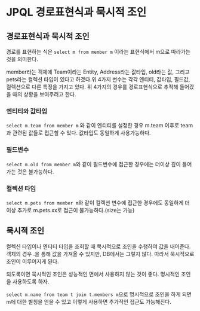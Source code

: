 # JPQL 경로표현식과 묵시적 조인
## 경로표현식과 묵시적 조인

경로를 표현하는 식은 `select m from member m` 이라는 표현식에서 m으로 따라가는 것을 의미한다.

member라는 객체에 Team이라는 Entity, Address라는 값타입, old라는 값, 그리고 pets라는 컬렉션 타입이 있다고 하겠다.위 4가지 변수는 각각 엔티티, 값타입, 필드값, 컬렉션으로 다른 특징을 가지고 있다. 위 4가지의 경우를 경로표현식으로 추적해 들어갔을 때의 상황을 보여주려고 한다.

### 엔티티와 값타입
`select m.team from member m`
 와 같이 엔티티를 설정한 경우 m.team 이후로 team과 관련된 값들로 접근할 수 있다.
값타입도 동일하게 사용가능하다.  

### 필드변수
`select m.old from member m`와 같이 필드변수에 접근한 경우에는 더이상 깊이 들어가는 것은 불가능하다.

### 컬렉션 타입
`select m.pets from member m`와 같이 컬렉션 변수에 접근한 경우에도 동일하게 더 이상 추가로 m.pets.xx로 접근이 불가능하다.(size는 가능) 

## 묵시적 조인
컬렉션 타입이나 엔티티 타입을 조회할 때 묵시적으로 조인을 수행하여 값을 내어준다. 객체의 경우 .을 통해 값을 가져올 수 있지만, DB에서는 그렇지 않다. 따라서 묵시적으로 조인이 이루어지게 된다.  

되도록이면 묵시적인 조인은 성능적인 면에서 사용하지 않는 것이 좋다. 명시적인 조인을 사용하도록 하자. 

`select m.name from team t join t.members m`으로 명시적으로 조인을 하게 되면 m에 대한 별칭을 얻을 수 있고 이렇게 사용하면 추가적인 접근도 가능해진다.
